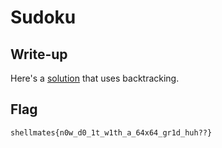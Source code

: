 # Sudoku

## Write-up
Here's a [solution](./xpl.py) that uses backtracking.

## Flag
`shellmates{n0w_d0_1t_w1th_a_64x64_gr1d_huh??}`
